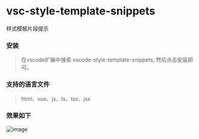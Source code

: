 # vsc-style-template-snippets
样式模板片段提示

### 安装
>在vscode扩展中搜索 vscode-style-template-snippets, 然后点击安装即可。

### 支持的语言文件
>html、vue、js、ts、tsx、jsx

### 效果如下
![image](https://github.com/xiaotangdou/vscode-style-template-snippets/blob/master/demo.gif)
